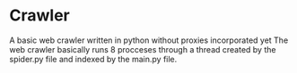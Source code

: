 # Crawler
A basic web crawler written in python without proxies incorporated yet
The web crawler basically runs 8 procceses through a thread created by the spider.py file and indexed by the main.py file. 
